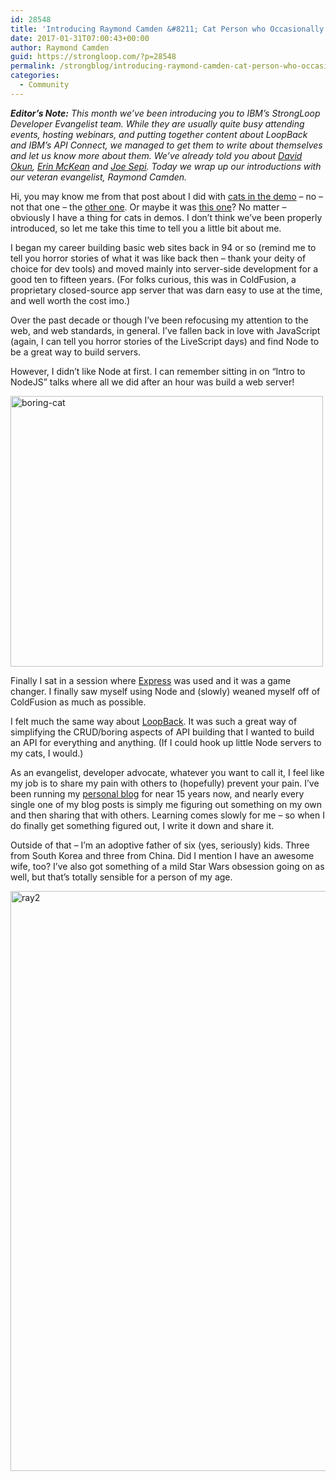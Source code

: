 ```yaml
---
id: 28548
title: 'Introducing Raymond Camden &#8211; Cat Person who Occasionally Evangelizes'
date: 2017-01-31T07:00:43+00:00
author: Raymond Camden
guid: https://strongloop.com/?p=28548
permalink: /strongblog/introducing-raymond-camden-cat-person-who-occasionally-evangelizes/
categories:
  - Community
---
```

_**Editor&#8217;s Note:** This month we&#8217;ve been introducing you to IBM’s StrongLoop Developer Evangelist team. While they are usually quite busy attending events, hosting webinars, and putting together content about LoopBack and IBM&#8217;s API Connect, we managed to get them to write about themselves and let us know more about them. We&#8217;ve already told you about [David Okun](https://strongloop.com/strongblog/introducing-david-okun-strongloop-developer-evangelist/), [Erin McKean](https://strongloop.com/strongblog/introducing-erin-mckean-strongloop-lead-developer-evangelist/) and [Joe Sepi](https://strongloop.com/strongblog/my-friends-call-me-joe-sepi-and-you-can-too/). Today we wrap up our introductions with our veteran evangelist, Raymond Camden._

Hi, you may know me from that post about I did with [cats in the demo](https://strongloop.com/strongblog/working-with-file-storage-and-loopback/) &#8211; no &#8211; not that one &#8211; the [other one](https://strongloop.com/strongblog/building-javascript-charts-powered-by-loopback/). Or maybe it was [this one](https://strongloop.com/strongblog/working-with-geographical-data-in-your-api/)? No matter &#8211; obviously I have a thing for cats in demos. I don&#8217;t think we&#8217;ve been properly introduced, so let me take this time to tell you a little bit about me.
  
<!--more-->

I began my career building basic web sites back in 94 or so (remind me to tell you horror stories of what it was like back then &#8211; thank your deity of choice for dev tools) and moved mainly into server-side development for a good ten to fifteen years. (For folks curious, this was in ColdFusion, a proprietary closed-source app server that was darn easy to use at the time, and well worth the cost imo.)

Over the past decade or though I&#8217;ve been refocusing my attention to the web, and web standards, in general. I&#8217;ve fallen back in love with JavaScript (again, I can tell you horror stories of the LiveScript days) and find Node to be a great way to build servers.

However, I didn&#8217;t like Node at first. I can remember sitting in on &#8220;Intro to NodeJS&#8221; talks where all we did after an hour was build a web server!

<img class="aligncenter size-full wp-image-28549" src="https://strongloop.com/wp-content/uploads/2017/01/boring-cat.jpg" alt="boring-cat" width="500" height="433" srcset="https://strongloop.com/wp-content/uploads/2017/01/boring-cat.jpg 500w, https://strongloop.com/wp-content/uploads/2017/01/boring-cat-300x260.jpg 300w, https://strongloop.com/wp-content/uploads/2017/01/boring-cat-450x390.jpg 450w" sizes="(max-width: 500px) 100vw, 500px" />

Finally I sat in a session where [Express](http://expressjs.com/) was used and it was a game changer. I finally saw myself using Node and (slowly) weaned myself off of ColdFusion as much as possible.

I felt much the same way about [LoopBack](http://loopback.io). It was such a great way of simplifying the CRUD/boring aspects of API building that I wanted to build an API for everything and anything. (If I could hook up little Node servers to my cats, I would.)

As an evangelist, developer advocate, whatever you want to call it, I feel like my job is to share my pain with others to (hopefully) prevent your pain. I&#8217;ve been running my [personal blog](https://www.raymondcamden.com) for near 15 years now, and nearly every single one of my blog posts is simply me figuring out something on my own and then sharing that with others. Learning comes slowly for me &#8211; so when I do finally get something figured out, I write it down and share it.

Outside of that &#8211; I&#8217;m an adoptive father of six (yes, seriously) kids. Three from South Korea and three from China. Did I mention I have an awesome wife, too? I&#8217;ve also got something of a mild Star Wars obsession going on as well, but that&#8217;s totally sensible for a person of my age.

<img class="aligncenter size-full wp-image-28550" src="https://strongloop.com/wp-content/uploads/2017/01/ray2.png" alt="ray2" width="705" height="928" srcset="https://strongloop.com/wp-content/uploads/2017/01/ray2.png 705w, https://strongloop.com/wp-content/uploads/2017/01/ray2-228x300.png 228w, https://strongloop.com/wp-content/uploads/2017/01/ray2-536x705.png 536w, https://strongloop.com/wp-content/uploads/2017/01/ray2-450x592.png 450w" sizes="(max-width: 705px) 100vw, 705px" />